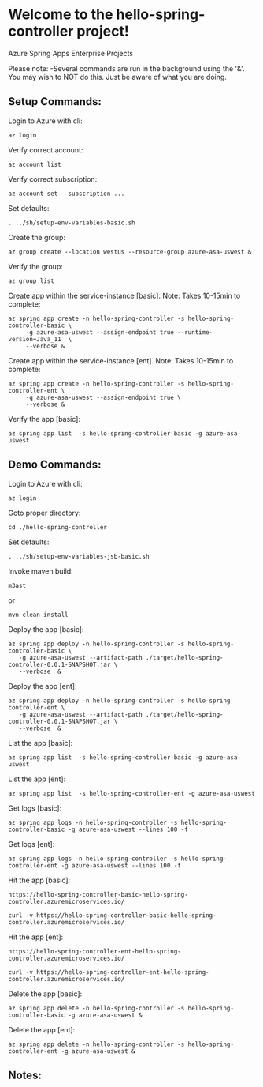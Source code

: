 
# Welcome to the hello-spring-controller project!

Azure Spring Apps Enterprise Projects

Please note:
-Several commands are run in the background using the '&'.  You may wish to NOT do this.
Just be aware of what you are doing.

## Setup Commands:

Login to Azure with cli:
```
az login
```

Verify correct account:
```
az account list
```

Verify correct subscription:
```
az account set --subscription ...
```

Set defaults:
```
. ../sh/setup-env-variables-basic.sh
```

Create the group:
```
az group create --location westus --resource-group azure-asa-uswest &
```

Verify the group:
```
az group list
```

Create app within the service-instance [basic]. Note: Takes 10-15min to complete:
```
az spring app create -n hello-spring-controller -s hello-spring-controller-basic \
	 -g azure-asa-uswest --assign-endpoint true --runtime-version=Java_11  \
	 --verbose &
```

Create app within the service-instance [ent]. Note: Takes 10-15min to complete:
```
az spring app create -n hello-spring-controller -s hello-spring-controller-ent \
	 -g azure-asa-uswest --assign-endpoint true \
	 --verbose &
```

Verify the app [basic]:
```
az spring app list  -s hello-spring-controller-basic -g azure-asa-uswest
```

## Demo Commands:

Login to Azure with cli:
```
az login
```

Goto proper directory:
```
cd ./hello-spring-controller
```

Set defaults:
```
. ../sh/setup-env-variables-jsb-basic.sh
```

Invoke maven build:
```
m3ast
```
or

```
mvn clean install
```

Deploy the app [basic]:
```
az spring app deploy -n hello-spring-controller -s hello-spring-controller-basic \
   -g azure-asa-uswest --artifact-path ./target/hello-spring-controller-0.0.1-SNAPSHOT.jar \
   --verbose  &
```

Deploy the app [ent]:
```
az spring app deploy -n hello-spring-controller -s hello-spring-controller-ent \
   -g azure-asa-uswest --artifact-path ./target/hello-spring-controller-0.0.1-SNAPSHOT.jar \
   --verbose  &
```


List the app [basic]:
```
az spring app list  -s hello-spring-controller-basic -g azure-asa-uswest
```

List the app [ent]:
```
az spring app list  -s hello-spring-controller-ent -g azure-asa-uswest
```


Get logs [basic]:
```
az spring app logs -n hello-spring-controller -s hello-spring-controller-basic -g azure-asa-uswest --lines 100 -f
```

Get logs [ent]:
```
az spring app logs -n hello-spring-controller -s hello-spring-controller-ent -g azure-asa-uswest --lines 100 -f
```

Hit the app [basic]:

```
https://hello-spring-controller-basic-hello-spring-controller.azuremicroservices.io/
```

```
curl -v https://hello-spring-controller-basic-hello-spring-controller.azuremicroservices.io/
```


Hit the app [ent]:

```
https://hello-spring-controller-ent-hello-spring-controller.azuremicroservices.io/
```

```
curl -v https://hello-spring-controller-ent-hello-spring-controller.azuremicroservices.io/
```


Delete the app [basic]:
```
az spring app delete -n hello-spring-controller -s hello-spring-controller-basic -g azure-asa-uswest &
```

Delete the app [ent]:
```
az spring app delete -n hello-spring-controller -s hello-spring-controller-ent -g azure-asa-uswest &
```


## Notes:





